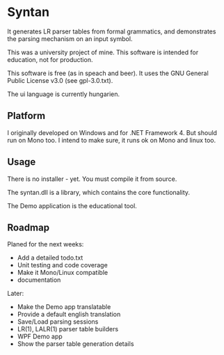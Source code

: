 Syntan
======

It generates LR parser tables from formal grammatics, and demonstrates the parsing mechanism on an input symbol.

This was a university project of mine. This software is intended for education, not for production.

This software is free (as in speach and beer). It uses the GNU General Public License v3.0 (see gpl-3.0.txt).

The ui language is currently hungarien.


Platform
--------

I originally developed on Windows and for .NET Framework 4. But should run on Mono too. I intend to make sure, it runs ok on Mono and linux too.


Usage
-----

There is no installer - yet. You must compile it from source.

The syntan.dll is a library, which contains the core functionality.

The Demo application is the educational tool.


Roadmap
-------

Planed for the next weeks:
* Add a detailed todo.txt
* Unit testing and code coverage 
* Make it Mono/Linux compatible
* documentation

Later:
* Make the Demo app translatable
* Provide a default english translation
* Save/Load parsing sessions
* LR(1), LALR(1) parser table builders
* WPF Demo app
* Show the parser table generation details
